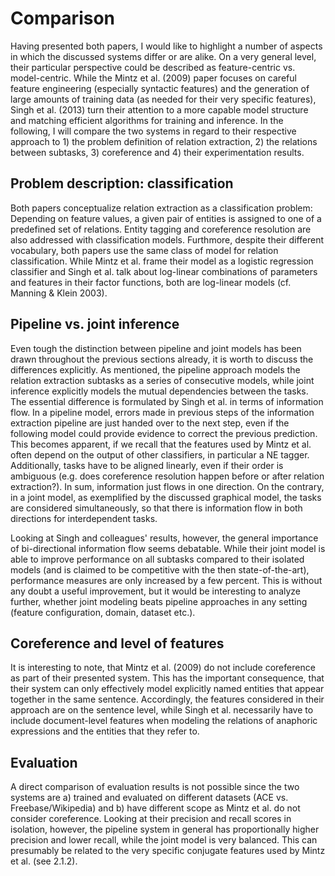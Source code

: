 # Comparison

Having presented both papers, I would like to highlight a number of aspects in which the discussed systems differ or are alike. On a very general level, their particular perspective could be described as feature-centric vs. model-centric. While the Mintz et al. (2009) paper focuses on careful feature engineering (especially syntactic features) and the generation of large amounts of training data (as needed for their very specific features), Singh et al. (2013) turn their attention to a more capable model structure and matching efficient algorithms for training and inference. In the following, I will compare the two systems in regard to their respective approach to 1) the problem definition of relation extraction, 2) the relations between subtasks, 3) coreference and 4) their experimentation results.

## Problem description: classification

Both papers conceptualize relation extraction as a classification problem: Depending on feature values, a given pair of entities is assigned to one of a predefined set of relations. Entity tagging and coreference resolution are also addressed with classification models. Furthmore, despite their different vocabulary, both papers use the same class of model for relation classification. While Mintz et al. frame their model as a logistic regression classifier and Singh et al. talk about log-linear combinations of parameters and features in their factor functions, both are log-linear models (cf. Manning & Klein 2003).

## Pipeline vs. joint inference

Even tough the distinction between pipeline and joint models has been drawn throughout the previous sections already, it is worth to discuss the differences explicitly. As mentioned, the pipeline approach models the relation extraction subtasks as a series of consecutive models, while joint inference explicitly models the mutual dependencies between the tasks. The essential difference is formulated by Singh et al. in terms of information flow. In a pipeline model, errors made in previous steps of the information extraction pipeline are just handed over to the next step, even if the following model could provide evidence to correct the previous prediction. This becomes apparent, if we recall that the features used by Mintz et al. often depend on the output of other classifiers, in particular a NE tagger. Additionally, tasks have to be aligned linearly, even if their order is ambiguous (e.g. does coreference resolution happen before or after relation extraction?). In sum, information just flows in one direction. On the contrary, in a joint model, as exemplified by the discussed graphical model, the tasks are considered simultaneously, so that there is information flow in both directions for interdependent tasks.

Looking at Singh and colleagues' results, however, the general importance of bi-directional information flow seems debatable. While their joint model is able to improve performance on all subtasks compared to their isolated models (and is claimed to be competitive with the then state-of-the-art), performance measures are only increased by a few percent. This is without any doubt a useful improvement, but it would be interesting to analyze further, whether joint modeling beats pipeline approaches in any setting (feature configuration, domain, dataset etc.).

## Coreference and level of features

It is interesting to note, that Mintz et al. (2009) do not include coreference as part of their presented system. This has the important consequence, that their system can only effectively model explicitly named entities that appear together in the same sentence. Accordingly, the features considered in their approach are on the sentence level, while Singh et al. necessarily have to include document-level features when modeling the relations of anaphoric expressions and the entities that they refer to.

## Evaluation

A direct comparison of evaluation results is not possible since the two systems are a) trained and evaluated on different datasets (ACE vs. Freebase/Wikipedia) and b) have different scope as Mintz et al. do not consider coreference. Looking at their precision and recall scores in isolation, however, the pipeline system in general has proportionally higher precision and lower recall, while the joint model is very balanced. This can presumably be related to the very specific conjugate features used by Mintz et al. (see 2.1.2).

